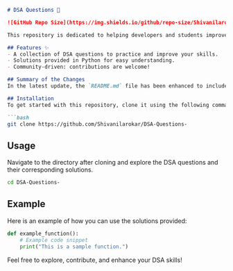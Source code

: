 ```markdown
# DSA Questions 🚀

![GitHub Repo Size](https://img.shields.io/github/repo-size/Shivanilarokar/DSA-Questions-) ![Contributors](https://img.shields.io/github/contributors/Shivanilarokar/DSA-Questions-) ![Issues](https://img.shields.io/github/issues/Shivanilarokar/DSA-Questions-)

This repository is dedicated to helping developers and students improve their skills in Data Structures and Algorithms (DSA) through a collection of curated questions and solutions.

## Features ✨
- A collection of DSA questions to practice and improve your skills.
- Solutions provided in Python for easy understanding.
- Community-driven: contributions are welcome!

## Summary of the Changes
In the latest update, the `README.md` file has been enhanced to include a new **Features** section highlighting the main offerings of the repository, along with improvements to readability in the introduction.

## Installation
To get started with this repository, clone it using the following command:

```bash
git clone https://github.com/Shivanilarokar/DSA-Questions-
```

## Usage
Navigate to the directory after cloning and explore the DSA questions and their corresponding solutions.

```bash
cd DSA-Questions-
```

## Example
Here is an example of how you can use the solutions provided:

```python
def example_function():
    # Example code snippet
    print("This is a sample function.")
```

Feel free to explore, contribute, and enhance your DSA skills!
```